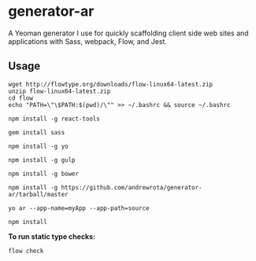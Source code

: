 generator-ar
============

A Yeoman generator I use for quickly scaffolding client side web sites and applications with Sass, webpack, Flow, and Jest.

## Usage

    wget http://flowtype.org/downloads/flow-linux64-latest.zip
    unzip flow-linux64-latest.zip
    cd flow
    echo "PATH=\"\$PATH:$(pwd)/\"" >> ~/.bashrc && source ~/.bashrc

    npm install -g react-tools

    gem install sass

    npm install -g yo

    npm install -g gulp

    npm install -g bower

    npm install -g https://github.com/andrewrota/generator-ar/tarball/master

    yo ar --app-name=myApp --app-path=source

    npm install

**To run static type checks:**

    flow check
